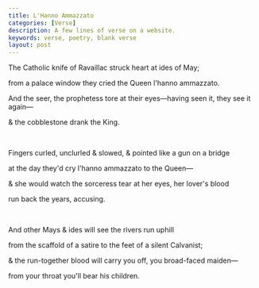 ```yaml
---
title: L'Hanno Ammazzato
categories: [Verse]
description: A few lines of verse on a website.
keywords: verse, poetry, blank verse
layout: post
---
```


<p class="hanging">The Catholic knife of Ravaillac struck heart at ides of May;</p>
<p class="hanging">from a palace window they cried the Queen l'hanno ammazzato.</p>
<p class="hanging">And the seer, the prophetess tore at their eyes—having seen it, they see it again—</p>
<p class="hanging">& the cobblestone drank the King.</p>
<br>
<p class="hanging">Fingers curled, unclurled & slowed, & pointed like a gun on a bridge</p>
<p class="hanging">at the day they'd cry l'hanno ammazzato to the Queen—</p>
<p class="hanging">& she would watch the sorceress tear at her eyes, her lover's blood</p>
<p class="hanging">run back the years, accusing.</p>
<br>
<p class="hanging">And other Mays & ides will see the rivers run uphill</p>
<p class="hanging">from the scaffold of a satire to the feet of a silent Calvanist;</p>
<p class="hanging">& the run-together blood will carry you off, you broad-faced maiden—</p>
<p class="hanging">from your throat you'll bear his children.</p>
